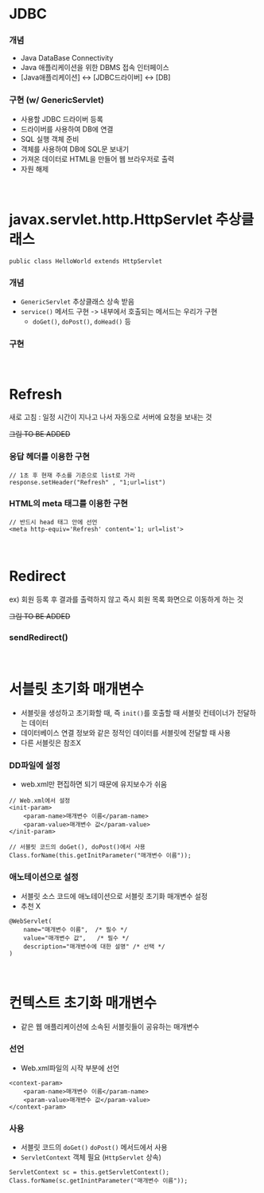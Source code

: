 # JDBC

### 개념
 * Java DataBase Connectivity
 * Java 애플리케이션을 위한 DBMS 접속 인터페이스
 * [Java애플리케이션] <-> [JDBC드라이버] <-> [DB]

### 구현 (w/ GenericServlet)
 * 사용할 JDBC 드라이버 등록
 * 드라이버를 사용하여 DB에 연결
 * SQL 실행 객체 준비
 * 객체를 사용하여 DB에 SQL문 보내기
 * 가져온 데이터로 HTML을 만들어 웹 브라우저로 출력
 * 자원 해제

</br>

# javax.servlet.http.HttpServlet 추상클래스
`public class HelloWorld extends HttpServlet`

### 개념
 * `GenericServlet` 추상클래스 상속 받음
 * `service()` 메서드 구현 -> 내부에서 호출되는 메서드는 우리가 구현
    * `doGet()`, `doPost()`, `doHead()` 등

### 구현

</br>

# Refresh
 새로 고침 : 일정 시간이 지나고 나서 자동으로 서버에 요청을 보내는 것

 ~~그림 TO BE ADDED~~

### 응답 헤더를 이용한 구현
 ```
 // 1초 후 현재 주소를 기준으로 list로 가라
 response.setHeader("Refresh" , "1;url=list")
```

### HTML의 meta 태그를 이용한 구현
```
// 반드시 head 태그 안에 선언
<meta http-equiv='Refresh' content='1; url=list'>
```

</br>

# Redirect
ex) 회원 등록 후 결과를 출력하지 않고 즉시 회원 목록 화면으로 이동하게 하는 것

 ~~그림 TO BE ADDED~~

### sendRedirect()


</br>

# 서블릿 초기화 매개변수
 * 서블릿을 생성하고 초기화할 때, 즉 `init()`를 호출할 때 서블릿 컨테이너가 전달하는 데이터
 * 데이터베이스 연결 정보와 같은 정적인 데이터를 서블릿에 전달할 때 사용
 * 다른 서블릿은 참조X

### DD파일에 설정
 * web.xml만 편집하면 되기 때문에 유지보수가 쉬움

```
// Web.xml에서 설정
<init-param>
    <param-name>매개변수 이름</param-name>
    <param-value>매개변수 값</param-value>
</init-param>
```
```
// 서블릿 코드의 doGet(), doPost()에서 사용
Class.forName(this.getInitParameter("매개변수 이름"));
```

### 애노테이션으로 설정
 * 서블릿 소스 코드에 애노테이션으로 서블릿 초기화 매개변수 설정
 * 추천 X

 ```
 @WebServlet(
     name="매개변수 이름",  /* 필수 */
     value="매개변수 값",   /* 필수 */
     description="매개변수에 대한 설명" /* 선택 */
 )
 ```

</br>

# 컨텍스트 초기화 매개변수
 * 같은 웹 애플리케이션에 소속된 서블릿들이 공유하는 매개변수

### 선언
 * Web.xml파일의 시작 부분에 선언
```
<context-param>
    <param-name>매개변수 이름</param-name>
    <param-value>매개변수 값</param-value>
</context-param>
```

### 사용
 * 서블릿 코드의 `doGet()` `doPost()` 메서드에서 사용
 * `ServletContext` 객체 필요 (`HttpServlet` 상속)
 
 ```
 ServletContext sc = this.getServletContext();
 Class.forName(sc.getInintParameter("매개변수 이름"));
 ```
 
